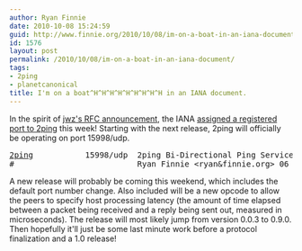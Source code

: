```yaml
---
author: Ryan Finnie
date: 2010-10-08 15:24:59
guid: http://www.finnie.org/2010/10/08/im-on-a-boat-in-an-iana-document/
id: 1576
layout: post
permalink: /2010/10/08/im-on-a-boat-in-an-iana-document/
tags:
- 2ping
- planetcanonical
title: I'm on a boat^H^H^H^H^H^H^H^H^H in an IANA document.
---
```

In the spirit of [jwz's RFC announcement](http://jwz.livejournal.com/1305521.html), the IANA [assigned a registered port to 2ping](http://www.iana.org/assignments/port-numbers) this week! Starting with the next release, 2ping will officially be operating on port 15998/udp.

<pre><a href="http://www.finnie.org/software/2ping/">2ping</a>           15998/udp  2ping Bi-Directional Ping Service
#                          Ryan Finnie &lt;ryan&finnie.org&gt; 06 October 2010</pre>

A new release will probably be coming this weekend, which includes the default port number change. Also included will be a new opcode to allow the peers to specify host processing latency (the amount of time elapsed between a packet being received and a reply being sent out, measured in microseconds). The release will most likely jump from version 0.0.3 to 0.9.0. Then hopefully it'll just be some last minute work before a protocol finalization and a 1.0 release!
